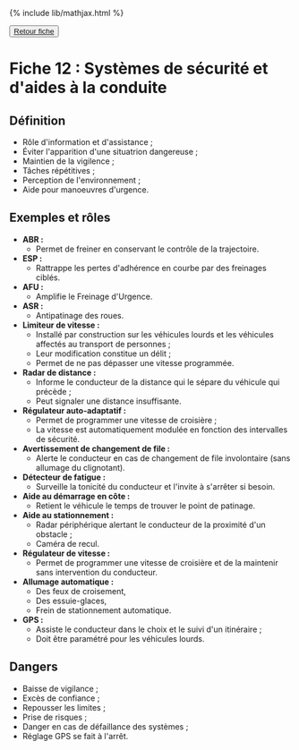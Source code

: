 {% include lib/mathjax.html %}

<button><a href="Fiche12.html">Retour fiche</a></button>

# Fiche 12 : Systèmes de sécurité et d'aides à la conduite


## Définition

+ Rôle d'information et d'assistance ;
+ Éviter l'apparition d'une situatrion dangereuse ;
+ Maintien de la vigilence ;
+ Tâches répétitives ;
+ Perception de l'environnement ;
+ Aide pour manoeuvres d'urgence.


## Exemples et rôles

+ **ABR :**
	+ Permet de freiner en conservant le contrôle de la trajectoire.
+ **ESP :**
	+ Rattrappe les pertes d'adhérence en courbe par des freinages ciblés.
+ **AFU :**
	+ Amplifie le Freinage d'Urgence.
+ **ASR :**
	+ Antipatinage des roues.
+ **Limiteur de vitesse :**
	+ Installé par construction sur les véhicules lourds et les véhicules affectés au transport de personnes ;
	+ Leur modification constitue un délit ;
	+ Permet de ne pas dépasser une vitesse programmée.
+ **Radar de distance :**
	+ Informe le conducteur de la distance qui le sépare du véhicule qui précède ;
	+ Peut signaler une distance insuffisante.
+ **Régulateur auto-adaptatif :**
	+ Permet de programmer une vitesse de croisière ;
	+ La vitesse est automatiquement modulée en fonction des intervalles de sécurité.
+ **Avertissement de changement de file :**
	+ Alerte le conducteur en cas de changement de file involontaire (sans allumage du clignotant).
+ **Détecteur de fatigue :**
	+ Surveille la tonicité du conducteur et l'invite à s'arrêter si besoin.
+ **Aide au démarrage en côte :**
	+ Retient le véhicule le temps de trouver le point de patinage.
+ **Aide au stationnement :**
	+ Radar périphérique alertant le conducteur de la proximité d'un obstacle ;
	+ Caméra de recul.
+ **Régulateur de vitesse :**
	+ Permet de programmer une vitesse de croisière et de la maintenir sans intervention du conducteur.
+ **Allumage automatique :**
	+ Des feux de croisement,
	+ Des essuie-glaces,
	+ Frein de stationnement automatique.
+ **GPS :**
	+ Assiste le conducteur dans le choix et le suivi d'un itinéraire ;
	+ Doit être paramétré pour les véhicules lourds.


## Dangers

+ Baisse de vigilance ;
+ Excès de confiance ;
+ Repousser les limites ;
+ Prise de risques ;
+ Danger en cas de défaillance des systèmes ;
+ Réglage GPS se fait à l'arrêt.
